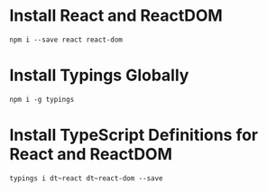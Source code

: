 # Install React and ReactDOM
`npm i --save react react-dom`

# Install Typings Globally
`npm i -g typings`

# Install TypeScript Definitions for React and ReactDOM
`typings i dt~react dt~react-dom --save`
